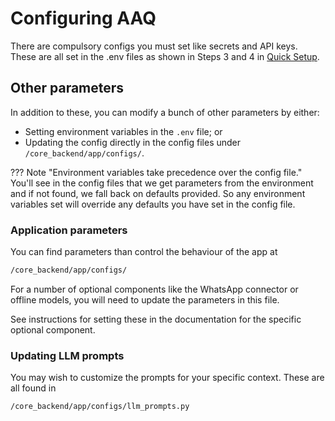 # Configuring AAQ

There are compulsory configs you must set like secrets and API keys. These are all set
in the .env files as shown in Steps 3 and 4 in [Quick Setup]("./setup.md").

## Other parameters

In addition to these, you can modify a bunch of other parameters by either:

- Setting environment variables in the `.env` file; or
- Updating the config directly in the config files under `/core_backend/app/configs/`.

??? Note "Environment variables take precedence over the config file."
    You'll see in the config files that we get parameters from the environment and if
    not found, we fall back on defaults provided. So any environment variables set
    will override any defaults you have set in the config file.


### Application parameters

You can find parameters than control the behaviour of the app at

```bash
/core_backend/app/configs/
```

For a number of optional
components like the WhatsApp connector or offline models, you will need to update the
parameters in this file.

See instructions for setting these in the documentation for the specific optional component.

### Updating LLM prompts

You may wish to customize the prompts for your specific context. These are all found
in

```bash
/core_backend/app/configs/llm_prompts.py
```
